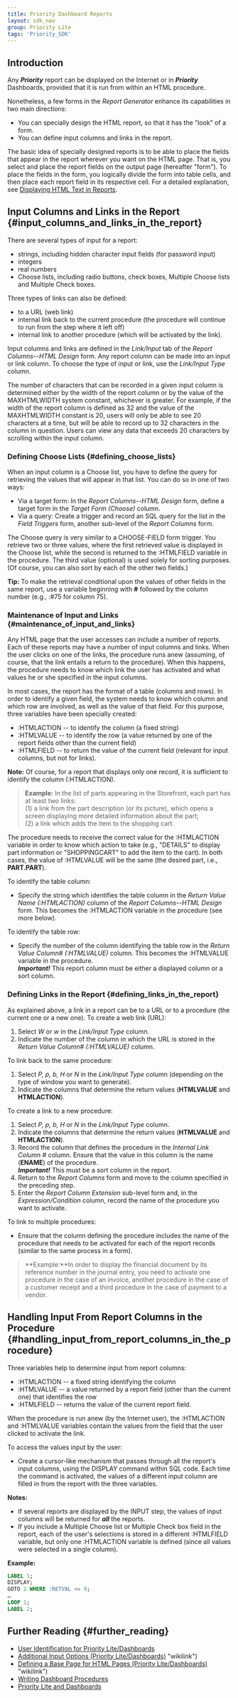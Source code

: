 ```yaml
---
title: Priority Dashboard Reports
layout: sdk_nav
group: Priority Lite
tags: 'Priority_SDK'
---
```


## Introduction

Any ***Priority*** report can be displayed on the Internet or
in ***Priority*** Dashboards, provided that it is run from within an HTML
procedure.

Nonetheless, a few forms in the *Report Generator* enhance its
capabilities in two main directions:

-   You can specially design the HTML report, so that it has the "look"
    of a form.
-   You can define input columns and links in the report.

The basic idea of specially designed reports is to be able to place the
fields that appear in the report wherever you want on the HTML page.
That is, you select and place the report fields on the output page
(hereafter "form"). To place the fields in the form, you logically
divide the form into table cells, and then place each report field in
its respective cell. For a detailed explanation, see [Displaying HTML
Text in
Reports](Refining_Report_Data_Display#Displaying_HTML_Text_in_Reports "wikilink").

## Input Columns and Links in the Report {#input_columns_and_links_in_the_report}

There are several types of input for a report:

-   strings, including hidden character input fields (for password
    input)
-   integers
-   real numbers
-   Choose lists, including radio buttons, check boxes, Multiple Choose
    lists and Multiple Check boxes.

Three types of links can also be defined:

-   to a URL (web link)
-   internal link back to the current procedure (the procedure will
    continue to run from the step where it left off)
-   internal link to another procedure (which will be activated by the
    link).

Input columns and links are defined in the *Link/Input* tab of the
*Report Columns--HTML Design* form. Any report column can be made into
an input or link column. To choose the type of input or link, use the
*Link/Input Type* column.

The number of characters that can be recorded in a given input column is
determined either by the width of the report column or by the value of
the MAXHTMLWIDTH system constant, whichever is greater. For example, if
the width of the report column is defined as 32 and the value of the
MAXHTMLWIDTH constant is 20, users will only be able to see 20
characters at a time, but will be able to record up to 32 characters in
the column in question. Users can view any data that exceeds 20
characters by scrolling within the input column.

### Defining Choose Lists {#defining_choose_lists}

When an input column is a Choose list, you have to define the query for
retrieving the values that will appear in that list. You can do so in
one of two ways:

-   Via a target form: In the *Report Columns--HTML Design* form, define
    a target form in the *Target Form (Choose)* column.
-   Via a query: Create a trigger and record an SQL query for the list
    in the *Field Triggers* form, another sub-level of the *Report
    Columns* form.

The Choose query is very similar to a CHOOSE-FIELD form trigger. You
retrieve two or three values, where the first retrieved value is
displayed in the Choose list, while the second is returned to the
:HTMLFIELD variable in the procedure. The third value (optional) is used
solely for sorting purposes. (Of course, you can also sort by each of
the other two fields.)

**Tip:** To make the retrieval conditional upon the values of other
fields in the same report, use a variable beginning with **\#** followed
by the column number (e.g., :#75 for column 75).

### Maintenance of Input and Links {#maintenance_of_input_and_links}

Any HTML page that the user accesses can include a number of reports.
Each of these reports may have a number of input columns and links. When
the user clicks on one of the links, the procedure runs anew (assuming,
of course, that the link entails a return to the procedure). When this
happens, the procedure needs to know which link the user has activated
and what values he or she specified in the input columns.

In most cases, the report has the format of a table (columns and rows).
In order to identify a given field, the system needs to know which
column and which row are involved, as well as the value of that field.
For this purpose, three variables have been specially created:

-   :HTMLACTION -- to identify the column (a fixed string)
-   :HTMLVALUE -- to identify the row (a value returned by one of the
    report fields other than the current field)
-   :HTMLFIELD -- to return the value of the current field (relevant for
    input columns, but not for links).



**Note:** Of course, for a report that displays only one record, it is
sufficient to identify the column (:HTMLACTION).



> **Example:** In the list of parts appearing in the Storefront, each
> part has at least two links:\
> (1) a link from the part description (or its picture), which opens a
> screen displaying more detailed information about the part;\
> (2) a link which adds the item to the shopping cart.

The procedure needs to receive the correct value for the :HTMLACTION
variable in order to know which action to take (e.g., "DETAILS" to
display part information or "SHOPPINGCART" to add the item to the cart).
In both cases, the value of :HTMLVALUE will be the same (the desired
part, i.e., **PART.PART**).

To identify the table column:

-   Specify the string which identifies the table column in the *Return
    Value Name (:HTMLACTION)* column of the *Report Columns--HTML
    Design* form. This becomes the :HTMLACTION variable in the procedure
    (see more below).

To identify the table row:

-   Specify the number of the column identifying the table row in the
    *Return Value Column# (:HTMLVALUE)* column. This becomes the
    :HTMLVALUE variable in the procedure.\
    ***Important!*** This report column must be either a displayed
    column or a sort column.

### Defining Links in the Report {#defining_links_in_the_report}

As explained above, a link in a report can be to a URL or to a procedure
(the current one or a new one). To create a web link (URL):

1.  Select *W* or *w* in the *Link/Input Type* column.
2.  Indicate the number of the column in which the URL is stored in the
    *Return Value Column# (:HTMLVALUE)* column.

To link back to the same procedure:

1.  Select *P, p, b, H* or *N* in the *Link/Input Type* column
    (depending on the type of window you want to generate).
2.  Indicate the columns that determine the return values (**HTMLVALUE**
    and **HTMLACTION**).

To create a link to a new procedure:

1.  Select *P, p, b, H* or *N* in the *Link/Input Type* column.
2.  Indicate the columns that determine the return values (**HTMLVALUE**
    and **HTMLACTION**).
3.  Record the column that defines the procedure in the *Internal Link
    Column \#* column. Ensure that the value in this column is the name
    (**ENAME**) of the procedure.\
    ***Important!*** This must be a sort column in the report.
4.  Return to the *Report Columns* form and move to the column specified
    in the preceding step.
5.  Enter the *Report Column Extension* sub-level form and, in the
    *Expression/Condition* column, record the name of the procedure you
    want to activate.

To link to multiple procedures:

-   Ensure that the column defining the procedure includes the name of
    the procedure that needs to be activated for each of the report
    records (similar to the same process in a form).

> **Example:**In order to display the financial document by its
> reference number in the journal entry, you need to activate one
> procedure in the case of an invoice, another procedure in the case of
> a customer receipt and a third procedure in the case of payment to a
> vendor.

## Handling Input From Report Columns in the Procedure {#handling_input_from_report_columns_in_the_procedure}

Three variables help to determine input from report columns:

-   :HTMLACTION -- a fixed string identifying the column
-   :HTMLVALUE -- a value returned by a report field (other than the
    current one) that identifies the row
-   :HTMLFIELD -- returns the value of the current report field.

When the procedure is run anew (by the Internet user), the :HTMLACTION
and :HTMLVALUE variables contain the values from the field that the user
clicked to activate the link.

To access the values input by the user:

-   Create a cursor-like mechanism that passes through all the report's
    input columns, using the DISPLAY command within SQL code. Each time
    the command is activated, the values of a different input column are
    filled in from the report with the three variables.

**Notes:**

-   If several reports are displayed by the INPUT step, the values of
    input columns will be returned for ***all*** the reports.
-   If you include a Multiple Choose list or Multiple Check box field in
    the report, each of the user\'s selections is stored in a different
    :HTMLFIELD variable, but only one :HTMLACTION variable is defined
    (since all values were selected in a single column).

**Example:**
```sql
LABEL 1;
DISPLAY;
GOTO 2 WHERE :RETVAL <= 0;
…
LOOP 1;
LABEL 2;
```

## Further Reading {#further_reading}

-   [User Identification for Priority
    Lite/Dashboards](Lite-Identification "wikilink")
-   [Additional Input Options (Priority
    Lite/Dashboards)](Additional-Input-PriorityLite-Dashboards) "wikilink")
-   [Defining a Base Page for HTML Pages (Priority
    Lite/Dashboards)](Base-Page-HTML) "wikilink")
-   [Writing Dashboard
    Procedures](Dashboard-Procedures "wikilink")
-   [Priority Lite and
    Dashboards](Priority_Lite_and_Dashboards "wikilink")
